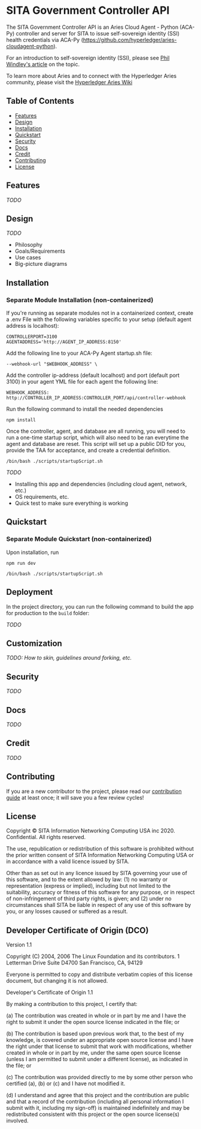 # SITA Government Controller API

The SITA Government Controller API is an Aries Cloud Agent - Python (ACA-Py) controller and server for SITA to issue self-sovereign identity (SSI) health credentials via ACA-Py (https://github.com/hyperledger/aries-cloudagent-python). 

For an introduction to self-sovereign identity (SSI), please see [Phil Windley's article](https://www.windley.com/archives/2018/09/multi-source_and_self-sovereign_identity.shtml) on the topic.

To learn more about Aries and to connect with the Hyperledger Aries community, please visit the [Hyperledger Aries Wiki](https://wiki.hyperledger.org/display/ARIES/Hyperledger+Aries)

## Table of Contents

- [Features](#background)
- [Design](#install)
- [Installation](#install)
- [Quickstart](#usage)
- [Security](#security)
- [Docs](#api)
- [Credit](#credit)
- [Contributing](#contributing)
- [License](#license)

## Features

_TODO_

## Design

_TODO_

* Philosophy
* Goals/Requirements
* Use cases
* Big-picture diagrams

## Installation

### Separate Module Installation (non-containerized)
If you're running as separate modules not in a containerized context, create a .env File with the following variables specific to your setup (default agent address is localhost):
```
CONTROLLERPORT=3100
AGENTADDRESS='http://AGENT_IP_ADDRESS:8150'
```

Add the following line to your ACA-Py Agent startup.sh file:
```
--webhook-url "$WEBHOOK_ADDRESS" \
```

Add the controller ip-address (default localhost) and port (default port 3100) in your agent YML file for each agent the following line:
```
WEBHOOK_ADDRESS: http://CONTROLLER_IP_ADDRESS:CONTROLLER_PORT/api/controller-webhook
```

Run the following command to install the needed dependencies
```
npm install
```

Once the controller, agent, and database are all running, you will need to run a one-time startup script, which will also need to be ran everytime the agent and database are reset. This script will set up a public DID for you, provide the TAA for acceptance, and create a credential definition.
```
/bin/bash ./scripts/startupScript.sh
```

_TODO_

* Installing this app and dependencies (including cloud agent, network, etc.)
* OS requirements, etc.
* Quick test to make sure everything is working

## Quickstart

### Separate Module Quickstart (non-containerized) 
Upon installation, run
```
npm run dev

/bin/bash ./scripts/startupScript.sh
```

## Deployment

In the project directory, you can run the following command to build the app for production to the `build` folder:

_TODO_

## Customization

_TODO: How to skin, guidelines around forking, etc._

## Security

_TODO_

## Docs

_TODO_

## Credit

_TODO_

## Contributing

If you are a new contributor to the project, please read our [contribution guide](./CONTRIBUTING.md) at least once; it will save you a few review cycles!

## License

Copyright © SITA Information Networking Computing USA inc 2020. Confidential. All rights reserved. 

The use, republication or redistribution of this software is prohibited without the prior written consent of SITA Information Networking Computing USA or in accordance with a valid licence issued by SITA. 

Other than as set out in any licence issued by SITA governing your use of this software, and to the extent allowed by law: (1) no warranty or representation (express or  implied), including but not limited to the suitability, accuracy or fitness of this software for any purpose, or in respect of non-infringement of third party rights, is given; and (2) under no circumstances shall SITA be liable in respect of any use of this software by you, or any losses caused or suffered as a result.

## Developer Certificate of Origin (DCO)

Version 1.1

Copyright (C) 2004, 2006 The Linux Foundation and its contributors.
1 Letterman Drive
Suite D4700
San Francisco, CA, 94129

Everyone is permitted to copy and distribute verbatim copies of this
license document, but changing it is not allowed.

Developer's Certificate of Origin 1.1

By making a contribution to this project, I certify that:

(a) The contribution was created in whole or in part by me and I
   have the right to submit it under the open source license
   indicated in the file; or

(b) The contribution is based upon previous work that, to the best
   of my knowledge, is covered under an appropriate open source
   license and I have the right under that license to submit that
   work with modifications, whether created in whole or in part
   by me, under the same open source license (unless I am
   permitted to submit under a different license), as indicated
   in the file; or

(c) The contribution was provided directly to me by some other
   person who certified (a), (b) or (c) and I have not modified
   it.

(d) I understand and agree that this project and the contribution
   are public and that a record of the contribution (including all
   personal information I submit with it, including my sign-off) is
   maintained indefinitely and may be redistributed consistent with
   this project or the open source license(s) involved.
